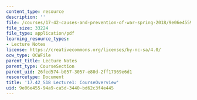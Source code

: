```yaml
---
content_type: resource
description: ''
file: /courses/17-42-causes-and-prevention-of-war-spring-2018/9e06e45594a9ca5d3440bd62c3f4e445_MIT17_42S18_lec1_Overview.pdf
file_size: 33224
file_type: application/pdf
learning_resource_types:
- Lecture Notes
license: https://creativecommons.org/licenses/by-nc-sa/4.0/
ocw_type: OCWFile
parent_title: Lecture Notes
parent_type: CourseSection
parent_uid: 26fed574-b057-3057-e80d-2ff17969e6d1
resourcetype: Document
title: '17.42_S18 Lecture1: CourseOverview'
uid: 9e06e455-94a9-ca5d-3440-bd62c3f4e445
---
```

